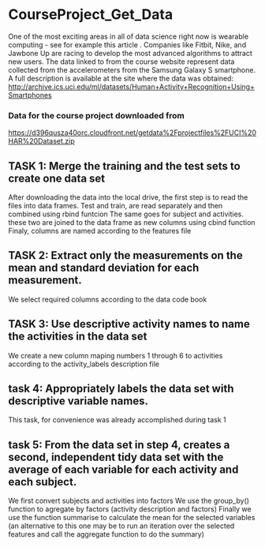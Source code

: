 # CourseProject_Get_Data
One of the most exciting areas in all of data science right now is wearable computing - see for example this article . Companies like Fitbit, Nike, and Jawbone Up are racing to develop the most advanced algorithms to attract new users. The data linked to from the course website represent data collected from the accelerometers from the Samsung Galaxy S smartphone. A full description is available at the site where the data was obtained:
http://archive.ics.uci.edu/ml/datasets/Human+Activity+Recognition+Using+Smartphones 

### Data for the course project downloaded from
https://d396qusza40orc.cloudfront.net/getdata%2Fprojectfiles%2FUCI%20HAR%20Dataset.zip

## TASK 1: Merge the training and the test sets to create one data set
After downloading the data into the local drive, the first step is to read the files into data frames. 
Test and train,  are read separately and then combined using rbind funtcion
The same goes for subject and activities. these two are joined to the data frame as new columns using cbind function
Finaly, columns are named according to the features file

## TASK 2: Extract only the measurements on the mean and standard deviation for each measurement.
We select required columns according to the data code book

## TASK 3: Use descriptive activity names to name the activities in the data set
We create a new column maping numbers 1 through 6 to activities according to the activity_labels description file

## task 4: Appropriately labels the data set with descriptive variable names. 
This task, for convenience was already accomplished during task 1

## task 5: From the data set in step 4, creates a second, independent tidy data set with the average of each variable for each activity and each subject.
We first convert subjects and activities into factors
We use the group_by() function to agregate by factors (activity description and factors)
Finally we use the function summarise to calculate the mean for the selected variables
(an alternative to this one may be to run an iteration over the selected features and call the aggregate function to do the summary)
